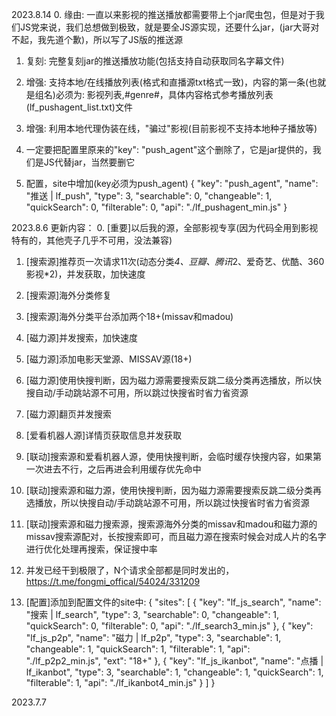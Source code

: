 2023.8.14
0. 缘由: 一直以来影视的推送播放都需要带上个jar爬虫包，但是对于我们JS党来说，我们总想做到极致，就是要全JS源实现，还要什么jar，(jar大哥对不起，我先道个歉)，所以写了JS版的推送源

1. 复刻: 完整复刻jar的推送播放功能(包括支持自动获取同名字幕文件)

2. 增强: 支持本地/在线播放列表(格式和直播源txt格式一致)，内容的第一条(也就是组名)必须为: 影视列表,#genre#，具体内容格式参考播放列表(lf_pushagent_list.txt)文件

3. 增强: 利用本地代理伪装在线，"骗过"影视(目前影视不支持本地种子播放等)

4. 一定要把配置里原来的"key": "push_agent"这个删除了，它是jar提供的，我们是JS代替jar，当然要删它

5. 配置，site中增加(key必须为push_agent)
{
    "key": "push_agent",
    "name": "推送 | lf_push",
    "type": 3,
    "searchable": 0,
    "changeable": 1,
    "quickSearch": 0,
    "filterable": 0,
    "api": "./lf_pushagent_min.js"
}

2023.8.6
更新内容：
0. [重要]以后我的源，全部影视专享(因为代码全用到影视特有的，其他壳子几乎不可用，没法兼容)

1. [搜索源]推荐页一次请求11次(动态分类*4、豆瓣、腾讯*2、爱奇艺、优酷、360影视*2)，并发获取，加快速度

2. [搜索源]海外分类修复

3. [搜索源]海外分类平台添加两个18+(missav和madou)

4. [磁力源]并发搜索，加快速度

5. [磁力源]添加电影天堂源、MISSAV源(18+)

6. [磁力源]使用快搜判断，因为磁力源需要搜索反跳二级分类再选播放，所以快搜自动/手动跳站源不可用，所以跳过快搜省时省力省资源

7. [磁力源]翻页并发搜索

8. [爱看机器人源]详情页获取信息并发获取

9. [联动]搜索源和爱看机器人源，使用快搜判断，会临时缓存快搜内容，如果第一次进去不行，之后再进会利用缓存优先命中

10. [联动]搜索源和磁力源，使用快搜判断，因为磁力源需要搜索反跳二级分类再选播放，所以快搜自动/手动跳站源不可用，所以跳过快搜省时省力省资源

11. [联动]搜索源和磁力搜索源，搜索源海外分类的missav和madou和磁力源的missav搜索源配对，长按搜索即可，而且磁力源在搜索时候会对成人片的名字进行优化处理再搜索，保证搜中率

12. 并发已经干到极限了，N个请求全部都是同时发出的，https://t.me/fongmi_offical/54024/331209

13. [配置]添加到配置文件的site中:
{
    "sites": [
        {
            "key": "lf_js_search",
            "name": "搜索 | lf_search",
            "type": 3,
            "searchable": 0,
            "changeable": 1,
            "quickSearch": 0,
            "filterable": 0,
            "api": "./lf_search3_min.js"
        },
        {
            "key": "lf_js_p2p",
            "name": "磁力 | lf_p2p",
            "type": 3,
            "searchable": 1,
            "changeable": 1,
            "quickSearch": 1,
            "filterable": 1,
            "api": "./lf_p2p2_min.js",
            "ext": "18+"
        },
        {
            "key": "lf_js_ikanbot",
            "name": "点播 | lf_ikanbot",
            "type": 3,
            "searchable": 1,
            "changeable": 1,
            "quickSearch": 1,
            "filterable": 1,
            "api": "./lf_ikanbot4_min.js"
        }
    ]
}


2023.7.7
